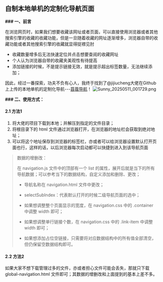 ## 自制本地单机的定制化导航页面

**### 一、前言**

在浏览网页时，如果我们想要收藏该网址或者页面，可以直接使用浏览器或者其他搜索引擎的收藏的收藏功能，但是一旦随着收藏的网址逐渐增多，浏览器自带的收藏功能或者其他搜索引擎的收藏就显得捉襟见肘

* 收藏数量增多后无法快速定位并点击想要查阅的收藏网址
* 个人认为浏览器自带的收藏夹美观性有待提高
* 添加链接的时候，不是提示链接无效，就是提示超出标签数量，无法继续添加；

因此，经过一番探索，功夫不负有心人，我终于找到了@jijiucheng大佬在Github上上传的本地单机的定制化导航---[苜蓿导航](https://github.com/jijiucheng/JJC_Navigation)！
![Sunny_20250511_001729.png](https://cloudflare-imgbed-9xb.pages.dev/file/1746893945247_Sunny_20250511_001729.png)

**### 二、使用方式：**

#### 2.1 方法1

1. 将大佬的项目下载到本地；并解压到指定的文件目录；
2. 将根目录下的 html 文件通过浏览器打开，在浏览器的地址栏会获取到绝对地址；
3. 可以将这个地址保存到浏览器的标签栏，亦或者可以给浏览器设置默认打开页面也行，这样的话，以后浏览器每次启动都可以快捷到进入到该导航页面
   
> 数据的增删改：
> 
> 在 navigation.js 文件中的顶部有一个 list 的属性，展开后就是当下的所有导航数据；可以参考当下的数据结构，自定义添加和删除、更改；
> * 导航名称在 navigation.html 文件中更改；
> 
> * selectSubIndex：代表默认打开的时候二级导航页面的选中；
> 
> * 如果想调整整个页面显示的宽度，在 navigation.css 中的 .container 中调整 width 即可；
> 
> * 如果想调整单行链接个数，在 navigation.css 中的 .link-item 中调整 width 即可；
> 
> * 如果想添加占位空链接，只需要将对应数据结构中的所有值全部清空，但仍保留空数据结构即可。
> 
#### 2.2 方法2
如果大家不想下载管理过多的文件，亦或者担心文件可能会丢失，那就只下载 global-navigation.html 文件即可；其数据的增删改和上面提到的基本上差不多。